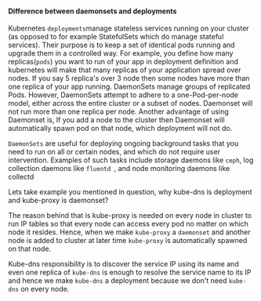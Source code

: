 #### Difference between daemonsets and deployments
Kubernetes ```deployments```manage stateless services running on your cluster (as opposed to for example StatefulSets which do manage stateful services). Their purpose is to keep a set of identical pods running and upgrade them in a controlled way. For example, you define how many replicas(```pods```) you want to run of your app in deployment definition and kubernetes will make that many replicas of your application spread over nodes. If you say 5 replica's over 3 node then some nodes have more than one replica of your app running.
DaemonSets manage groups of replicated Pods. However, DaemonSets attempt to adhere to a one-Pod-per-node model, either across the entire cluster or a subset of nodes. Daemonset will not run more than one replica per node. Another advantage of using Daemonset is, If you add a node to the cluster then Daemonset will automatically spawn pod on that node, which deployment will not do.

``` DaemonSets ``` are useful for deploying ongoing background tasks that you need to run on all or certain nodes, and which do not require user intervention. Examples of such tasks include storage daemons like ``` ceph ```, log collection daemons like ```fluentd ```, and node monitoring daemons like collectd

Lets take example you mentioned in question, why kube-dns is deployment and kube-proxy is daemonset?

The reason behind that is kube-proxy is needed on every node in cluster to run IP tables so that every node can access every pod no matter on which node it resides. Hence, when we make ```kube-proxy``` a ```daemonset``` and another node is added to cluster at later time ``` kube-proxy ``` is automatically spawned on that node.

Kube-dns responsibility is to discover the service IP using its name and even one replica of ``` kube-dns ``` is enough to resolve the service name to its IP and hence we make ``` kube-dns ``` a deployment because we don't need ```kube-dns``` on every node.
